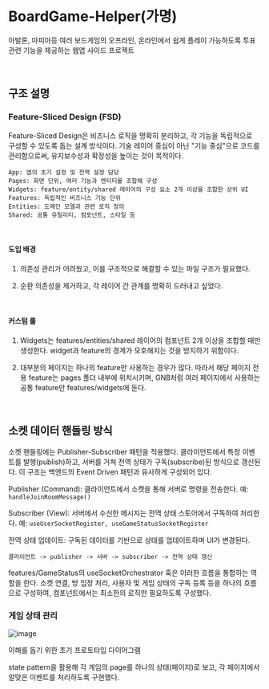 # BoardGame-Helper(가명)

아발론, 마피아등 여러 보드게임의 오프라인, 온라인에서 쉽게 플레이 가능하도록
투표 관련 기능을 제공하는 웹앱 사이드 프로젝트

<br/>

## 구조 설명

### Feature-Sliced Design (FSD)

Feature-Sliced Design은 비즈니스 로직을 명확히 분리하고, 각 기능을 독립적으로 구성할 수 있도록 돕는 설계 방식이다. 기술 레이어 중심이 아닌 "기능 중심"으로 코드를 관리함으로써, 유지보수성과 확장성을 높이는 것이 목적이다.

```
App: 앱의 초기 설정 및 전역 설정 담당
Pages: 화면 단위, 여러 기능과 엔티티를 조합해 구성
Widgets: feature/entity/shared 레이어의 구성 요소 2개 이상을 조합한 상위 UI
Features: 독립적인 비즈니스 기능 단위
Entities: 도메인 모델과 관련 로직 정의
Shared: 공통 유틸리티, 컴포넌트, 스타일 등
```

<br/>

#### 도입 배경

1. 의존성 관리가 어려웠고, 이를 구조적으로 해결할 수 있는 파일 구조가 필요했다.

2. 순환 의존성을 제거하고, 각 레이어 간 관계를 명확히 드러내고 싶었다.

<br/>

#### 커스텀 룰


1. Widgets는 features/entities/shared 레이어의 컴포넌트 2개 이상을 조합할 때만 생성한다. widget과 feature의 경계가 모호해지는 것을 방지하기 위함이다.

2. 대부분의 페이지는 하나의 feature만 사용하는 경우가 많다.
따라서 해당 페이지 전용 feature는 pages 폴더 내부에 위치시키며, GNB처럼 여러 페이지에서 사용하는 공통 feature만 features/widgets에 둔다.

<br/>

## 소켓 데이터 핸들링 방식

소켓 핸들링에는 Publisher-Subscriber 패턴을 적용했다. 클라이언트에서 특정 이벤트를 발행(publish)하고, 서버를 거쳐 전역 상태가 구독(subscribe)된 방식으로 갱신된다. 이 구조는 백엔드의 Event Driven 패턴과 유사하게 구성되어 있다.

Publisher (Command): 클라이언트에서 소켓을 통해 서버로 명령을 전송한다. 예: `handleJoinRoomMessage()`

Subscriber (View): 서버에서 수신한 메시지는 전역 상태 스토어에서 구독하여 처리한다. 예: `useUserSocketRegister, useGameStatusSocketRegister`

전역 상태 업데이트: 구독된 데이터를 기반으로 상태를 업데이트하며 UI가 변경된다.

```
클라이언트 -> publisher -> 서버 -> subscriber -> 전역 상태 갱신
```

features/GameStatus의 useSocketOrchestrator 훅은 이러한 흐름을 통합하는 역할을 한다. 소켓 연결, 방 입장 처리, 사용자 및 게임 상태의 구독 등록 등을 하나의 흐름으로 구성하여, 컴포넌트에서는 최소한의 로직만 필요하도록 구성했다.

### 게임 상태 관리


![image](https://github.com/user-attachments/assets/3c87ce69-ef15-4433-9ad6-e80aa46f1656)


이해를 돕기 위한 초기 프로토타입 다이어그램


state pattern을 활용해
각 게임의 page를 하나의 상태(페이지)로 보고,
각 페이지에서 알맞은 이벤트를 처리하도록 구현했다.
